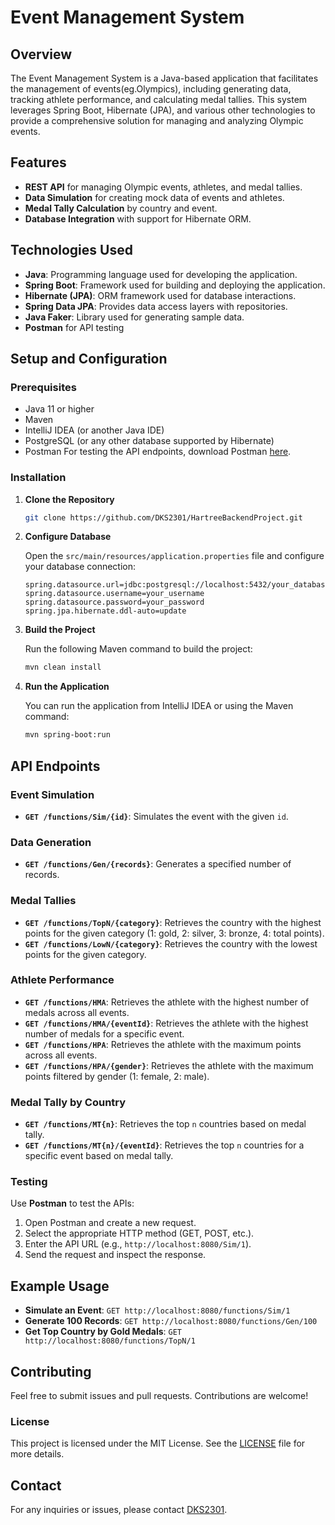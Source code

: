 # Event Management System

## Overview

The Event Management System is a Java-based application that facilitates the management of events(eg.Olympics), including generating data, tracking athlete performance, and calculating medal tallies. This system leverages Spring Boot, Hibernate (JPA), and various other technologies to provide a comprehensive solution for managing and analyzing Olympic events.

## Features
- **REST API** for managing Olympic events, athletes, and medal tallies.
- **Data Simulation** for creating mock data of events and athletes.
- **Medal Tally Calculation** by country and event.
- **Database Integration** with support for Hibernate ORM.
  
## Technologies Used

- **Java**: Programming language used for developing the application.
- **Spring Boot**: Framework used for building and deploying the application.
- **Hibernate (JPA)**: ORM framework used for database interactions.
- **Spring Data JPA**: Provides data access layers with repositories.
- **Java Faker**: Library used for generating sample data.
- **Postman** for API testing

## Setup and Configuration

### Prerequisites

- Java 11 or higher
- Maven
- IntelliJ IDEA (or another Java IDE)
- PostgreSQL (or any other database supported by Hibernate)
- Postman For testing the API endpoints, download Postman [here](https://www.postman.com/downloads/).
  
### Installation

1. **Clone the Repository**

     ```bash
    git clone https://github.com/DKS2301/HartreeBackendProject.git
    ```
    
2. **Configure Database**

   Open the `src/main/resources/application.properties` file and configure your database connection:

    ```properties
    spring.datasource.url=jdbc:postgresql://localhost:5432/your_database
    spring.datasource.username=your_username
    spring.datasource.password=your_password
    spring.jpa.hibernate.ddl-auto=update
    ```

3. **Build the Project**

    Run the following Maven command to build the project:

    ```bash
    mvn clean install
    ```

4. **Run the Application**

    You can run the application from IntelliJ IDEA or using the Maven command:

    ```bash
    mvn spring-boot:run
    ```

## API Endpoints

### Event Simulation

- **`GET /functions/Sim/{id}`**: Simulates the event with the given `id`.

### Data Generation

- **`GET /functions/Gen/{records}`**: Generates a specified number of records.

### Medal Tallies

- **`GET /functions/TopN/{category}`**: Retrieves the country with the highest points for the given category (1: gold, 2: silver, 3: bronze, 4: total points).
- **`GET /functions/LowN/{category}`**: Retrieves the country with the lowest points for the given category.

### Athlete Performance

- **`GET /functions/HMA`**: Retrieves the athlete with the highest number of medals across all events.
- **`GET /functions/HMA/{eventId}`**: Retrieves the athlete with the highest number of medals for a specific event.
- **`GET /functions/HPA`**: Retrieves the athlete with the maximum points across all events.
- **`GET /functions/HPA/{gender}`**: Retrieves the athlete with the maximum points filtered by gender (1: female, 2: male).

### Medal Tally by Country

- **`GET /functions/MT{n}`**: Retrieves the top `n` countries based on medal tally.
- **`GET /functions/MT{n}/{eventId}`**: Retrieves the top `n` countries for a specific event based on medal tally.

### Testing
Use **Postman** to test the APIs:
1. Open Postman and create a new request.
2. Select the appropriate HTTP method (GET, POST, etc.).
3. Enter the API URL (e.g., `http://localhost:8080/Sim/1`).
4. Send the request and inspect the response.


## Example Usage

- **Simulate an Event**: `GET http://localhost:8080/functions/Sim/1`
- **Generate 100 Records**: `GET http://localhost:8080/functions/Gen/100`
- **Get Top Country by Gold Medals**: `GET http://localhost:8080/functions/TopN/1`


## Contributing

Feel free to submit issues and pull requests. Contributions are welcome!

### License
This project is licensed under the MIT License. See the [LICENSE](LICENSE) file for more details.

## Contact
For any inquiries or issues, please contact [DKS2301](https://github.com/DKS2301).

